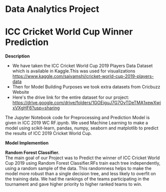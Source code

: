 # Data Analytics Project

# ICC Cricket World Cup Winner Prediction

**Description**

* We have taken the ICC Cricket World Cup 2019 Players Data Dataset which is available in Kaggle.This was used for visualizations
https://www.kaggle.com/saivamshi/cricket-world-cup-2019-players-data
* Then for Model Building Purposes we took extra datasets from Cricbuzz Website
* Here's the drive link for the entire dataset for our project:
https://drive.google.com/drive/folders/1GOEjguJ7G7OvTDeTMA1xewXwixVXgHF6?usp=sharing

The Jupyter Notebook code for Preprocessing and Prediction Model is given in ICC 2019 WC RF.ipynb. 
We used Machine Learning to make a model using scikit-learn, pandas, numpy, seaborn and matplotlib to predict the results of ICC 2019 Cricket World Cup.

**Model Implemention**

**Random Forest Classifier.**</br>
The main goal of our Project was to Predict the winner of ICC Cricket World Cup 2019 using Random Forest Classifier.RFs train each tree independently, using a random sample of the data. This randomness helps to make the model more robust than a single decision tree, and less likely to overfit on the training data.
We had the rankings of the teams participating in the tournament and gave higher priority to higher ranked teams to win.
